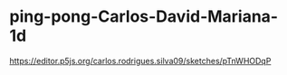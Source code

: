 # ping-pong-Carlos-David-Mariana-1d
https://editor.p5js.org/carlos.rodrigues.silva09/sketches/pTnWHODqP
